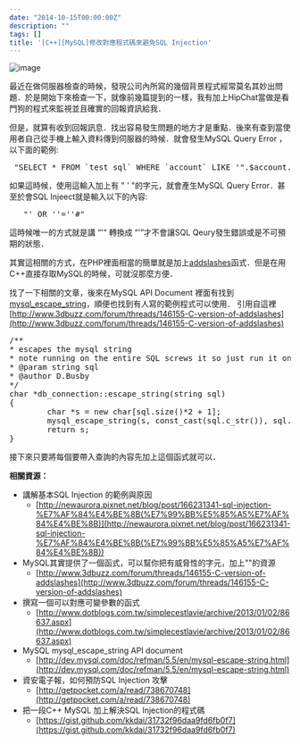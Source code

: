 ```yaml
---
date: "2014-10-15T00:00:00Z"
description: ""
tags: []
title: '[C++][MySQL]修改對應程式碼來避免SQL Injection'
---
```


![image](http://1.bp.blogspot.com/-F1vpBuwH-Sw/UcOcccS6Z4I/AAAAAAAAAH8/IrmXviGB2EI/s1600/sql_injection.gif)


最近在做伺服器檢查的時候，發現公司內所寫的幾個背景程式經常莫名其妙出問題．於是開始下來檢查一下，就像前幾篇提到的一樣，我有加上HipChat當做是看門狗的程式來監視並且確實的回報資訊給我．

但是，就算有收到回報訊息．找出容易發生問題的地方才是重點．後來有查到當使用者自己從手機上輸入資料傳到伺服器的時候．就會發生MySQL Query Error ，以下面的範例:

<pre class="prettyprint">
 "SELECT * FROM `test_sql` WHERE `account` LIKE '".$account."' AND `password` LIKE '".$password."'"
</pre>

如果這時候，使用這輸入加上有 " ' "的字元，就會產生MySQL Query Error．甚至於會SQL Injeect就是輸入以下的內容:
<pre class="prettyprint">
   "' OR ''=''#"  
</pre>

這時候唯一的方式就是講 “'“ 轉換成 “\'”才不會讓SQL Qeury發生錯誤或是不可預期的狀態．

其實這相關的方式，在PHP裡面相當的簡單就是加上[addslashes](http://php.net/manual/en/function.addslashes.php)函式．但是在用C++直接存取MySQL的時候，可就沒那麼方便．

找了一下相關的文章，後來在MySQL API Document 裡面有找到[mysql_escape_string](http://dev.mysql.com/doc/refman/5.5/en/mysql-escape-string.html)，順便也找到有人寫的範例程式可以使用． 引用自這裡[http://www.3dbuzz.com/forum/threads/146155-C-version-of-addslashes](http://www.3dbuzz.com/forum/threads/146155-C-version-of-addslashes)

<pre class="prettyprint">
/** 
* escapes the mysql string 
* note running on the entire SQL screws it so just run it on elements to be inserted 
* @param string sql 
* @author D.Busby 
*/ 
char *db_connection::escape_string(string sql) 
{ 
        char *s = new char[sql.size()*2 + 1]; 
        mysql_escape_string(s, const_cast<char *>(sql.c_str()), sql.size()); 
        return s; 
}  
</pre>

接下來只要將每個要帶入查詢的內容先加上這個函式就可以．


**相關資源：**

- 講解基本SQL Injection 的範例與原因
    - [http://newaurora.pixnet.net/blog/post/166231341-sql-injection-%E7%AF%84%E4%BE%8B(%E7%99%BB%E5%85%A5%E7%AF%84%E4%BE%8B)](http://newaurora.pixnet.net/blog/post/166231341-sql-injection-%E7%AF%84%E4%BE%8B(%E7%99%BB%E5%85%A5%E7%AF%84%E4%BE%8B)) 
- MySQL其實提供了一個函式，可以幫你把有威脅性的字元，加上"\"的資源
    - [http://www.3dbuzz.com/forum/threads/146155-C-version-of-addslashes](http://www.3dbuzz.com/forum/threads/146155-C-version-of-addslashes) 
- 撰寫一個可以對應可變參數的函式
    - [http://www.dotblogs.com.tw/simplecestlavie/archive/2013/01/02/86637.aspx](http://www.dotblogs.com.tw/simplecestlavie/archive/2013/01/02/86637.aspx)     
- MySQL mysql_escape_string API document
    - [http://dev.mysql.com/doc/refman/5.5/en/mysql-escape-string.html](http://dev.mysql.com/doc/refman/5.5/en/mysql-escape-string.html)     
- 資安電子報，如何預防SQL Injection 攻擊
    - [http://getpocket.com/a/read/738670748](http://getpocket.com/a/read/738670748) 
- 把一段C++ MySQL 加上解決SQL Injection的程式碼
    - [https://gist.github.com/kkdai/31732f96daa9fd6fb0f7](https://gist.github.com/kkdai/31732f96daa9fd6fb0f7) 
